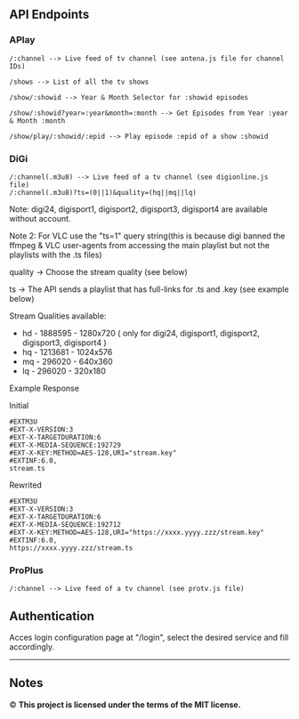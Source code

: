 ## API Endpoints
### APlay
```
/:channel --> Live feed of tv channel (see antena.js file for channel IDs)

/shows --> List of all the tv shows

/show/:showid --> Year & Month Selector for :showid episodes

/show/:showid?year=:year&month=:month --> Get Episodes from Year :year & Month :month

/show/play/:showid/:epid --> Play episode :epid of a show :showid

```
### DiGi
```
/:channel(.m3u8) --> Live feed of a tv channel (see digionline.js file)
/:channel(.m3u8)?ts=(0||1)&quality=(hq||mq||lq)
```
Note: digi24, digisport1, digisport2, digisport3, digisport4 are available without account.

Note 2: For VLC use the "ts=1" query string(this is because digi banned the ffmpeg & VLC user-agents from accessing the main playlist but not the playlists with the .ts files)

quality -> Choose the stream quality (see below)

ts -> The API sends a playlist that has full-links for .ts and .key (see example below)

Stream Qualities available:
- hd - 1888595 - 1280x720 ( only for digi24, digisport1, digisport2, digisport3, digisport4 )
- hq - 1213681 - 1024x576
- mq - 296020 - 640x360
- lq - 296020 - 320x180

Example Response

Initial
```
#EXTM3U
#EXT-X-VERSION:3
#EXT-X-TARGETDURATION:6
#EXT-X-MEDIA-SEQUENCE:192729
#EXT-X-KEY:METHOD=AES-128,URI="stream.key"
#EXTINF:6.0,
stream.ts
```

Rewrited
```
#EXTM3U 
#EXT-X-VERSION:3 
#EXT-X-TARGETDURATION:6
#EXT-X-MEDIA-SEQUENCE:192712
#EXT-X-KEY:METHOD=AES-128,URI="https://xxxx.yyyy.zzz/stream.key"
#EXTINF:6.0,
https://xxxx.yyyy.zzz/stream.ts
```
### ProPlus
```
/:channel --> Live feed of a tv channel (see protv.js file)
```

## Authentication

Acces login configuration page at "/login", select the desired service and fill accordingly.

------------------------------------

## Notes


&copy; **This project is licensed under the terms of the MIT license.**
